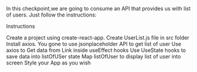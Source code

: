  In this checkpoint,we are going to consume an API that provides us with list of users. Just follow the instructions:


Instructions

Create a project using create-react-app.
Create UserList.js file in src folder
Install axios.
You gone to use jsonplaceholder API to get list of user 
Use axios to Get data from Link inside useEffect hooks
Use UseState hooks to save data into listOfUSer state 
Map listOfUser to display list of user into screen 
Style your App as you wish